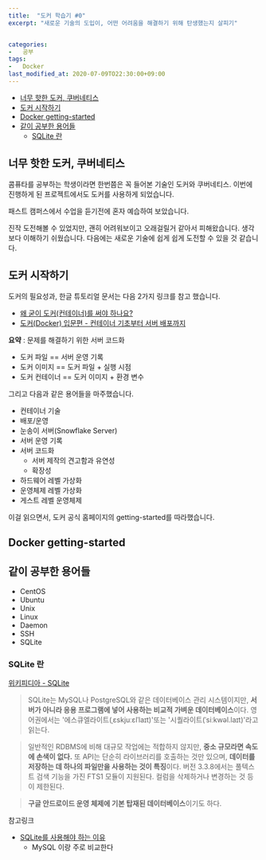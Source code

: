 ```yaml
---
title:  "도커 학습기 #0"
excerpt: "새로운 기술의 도입이, 어떤 어려움을 해결하기 위해 탄생했는지 살피기"


categories:
-   공부
tags:
-   Docker
last_modified_at: 2020-07-09TO22:30:00+09:00
---
```

- [너무 핫한 도커, 쿠버네티스](#너무-핫한-도커-쿠버네티스)
- [도커 시작하기](#도커-시작하기)
- [Docker getting-started](#docker-getting-started)
- [같이 공부한 용어들](#같이-공부한-용어들)
  - [SQLite 란](#sqlite-란)

## 너무 핫한 도커, 쿠버네티스

콤퓨타를 공부하는 학생이라면 한번쯤은 꼭 들어본 기술인 도커와 쿠버네티스.
이번에 진행하게 된 프로젝트에서도 도커를 사용하게 되었습니다.

패스트 캠퍼스에서 수업을 듣기전에 혼자 예습하여 보았습니다.

진작 도전해볼 수 있었지만, 괜히 어려워보이고 오래걸릴거 같아서 피해왔습니다.
생각보다 이해하기 쉬웠습니다.
다음에는 새로운 기술에 쉽게 쉽게 도전할 수 있을 것 같습니다.

## 도커 시작하기

도커의 필요성과, 한글 튜토리얼 문서는 다음 2가지 링크를 참고 했습니다.

- [왜 굳이 도커(컨테이너)를 써야 하나요?](https://www.44bits.io/ko/post/why-should-i-use-docker-container)
- [도커(Docker) 입문편 - 컨테이너 기초부터 서버 배포까지](https://www.44bits.io/ko/post/easy-deploy-with-docker)

**요약** : 문제를 해결하기 위한 서버 코드화

- 도커 파일 == 서버 운영 기록
- 도커 이미지 == 도커 파일 + 실행 시점
- 도커 컨테이너 == 도커 이미지 + 환경 변수

그리고 다음과 같은 용어들을 마주했습니다.

- 컨테이너 기술
- 배포/운영
- 눈송이 서버(Snowflake Server)
- 서버 운영 기록
- 서버 코드화
  - 서버 제작의 견고함과 유연성
  - 확장성
- 하드웨어 레벨 가상화
- 운영체제 레벨 가상화
- 게스트 레벨 운영체제

이걸 읽으면서, 도커 공식 홈페이지의 getting-started를 따라했습니다.

## Docker getting-started

## 같이 공부한 용어들

- CentOS
- Ubuntu
- Unix
- Linux
- Daemon
- SSH
- SQLite

### SQLite 란

[위키피디아 - SQLite](https://ko.wikipedia.org/wiki/SQLite)

> SQLite는 MySQL나 PostgreSQL와 같은 데이터베이스 관리 시스템이지만, **서버가 아니라 응용 프로그램에 넣어 사용하는 비교적 가벼운 데이터베이스**이다. 영어권에서는 '에스큐엘라이트(ˌɛskjuːɛlˈlaɪt)'또는 '시퀄라이트(ˈsiːkwəl.laɪt)'라고 읽는다.

> 일반적인 RDBMS에 비해 대규모 작업에는 적합하지 않지만, **중소 규모라면 속도에 손색이 없다.** 또 API는 단순히 라이브러리를 호출하는 것만 있으며, **데이터를 저장하는 데 하나의 파일만을 사용하는 것이 특징**이다. 버전 3.3.8에서는 풀텍스트 검색 기능을 가진 FTS1 모듈이 지원된다. 컬럼을 삭제하거나 변경하는 것 등이 제한된다.

> **구글 안드로이드 운영 체제에 기본 탑재된 데이터베이스**이기도 하다.

참고링크

- [SQLite를 사용해야 하는 이유](http://www.itworld.co.kr/news/117213)
  - MySQL 이랑 주로 비교한다
